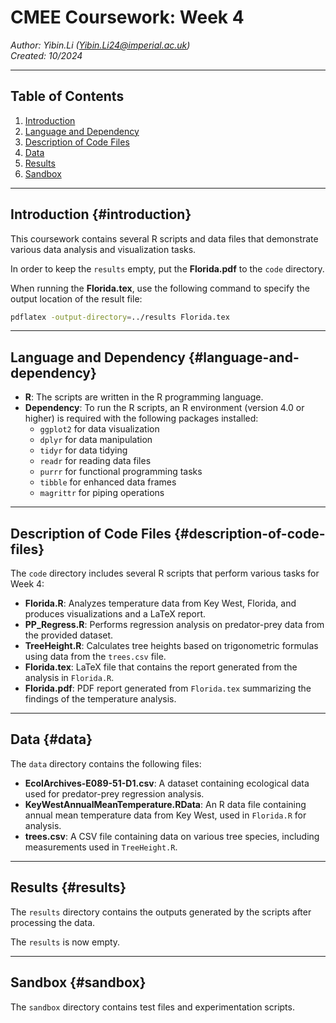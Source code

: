# CMEE Coursework: Week 4

*Author: Yibin.Li ([Yibin.Li24\@imperial.ac.uk](mailto:Yibin.Li24@imperial.ac.uk))*\
*Created: 10/2024*

------------------------------------------------------------------------

## Table of Contents

1.  [Introduction](#introduction)
2.  [Language and Dependency](#language-and-dependency)
3.  [Description of Code Files](#description-of-code-files)
4.  [Data](#data)
5.  [Results](#results)
6.  [Sandbox](#sandbox)

------------------------------------------------------------------------

## Introduction {#introduction}

This coursework contains several R scripts and data files that demonstrate various data analysis and visualization tasks.

In order to keep the `results` empty, put the **Florida.pdf** to the `code` directory.

When running the **Florida.tex**, use the following command to specify the output location of the result file:

``` bash
pdflatex -output-directory=../results Florida.tex
```

------------------------------------------------------------------------

## Language and Dependency {#language-and-dependency}

-   **R**: The scripts are written in the R programming language.
-   **Dependency**: To run the R scripts, an R environment (version 4.0 or higher) is required with the following packages installed:
    -   `ggplot2` for data visualization
    -   `dplyr` for data manipulation
    -   `tidyr` for data tidying
    -   `readr` for reading data files
    -   `purrr` for functional programming tasks
    -   `tibble` for enhanced data frames
    -   `magrittr` for piping operations

------------------------------------------------------------------------

## Description of Code Files {#description-of-code-files}

The `code` directory includes several R scripts that perform various tasks for Week 4:

-   **Florida.R**: Analyzes temperature data from Key West, Florida, and produces visualizations and a LaTeX report.
-   **PP_Regress.R**: Performs regression analysis on predator-prey data from the provided dataset.
-   **TreeHeight.R**: Calculates tree heights based on trigonometric formulas using data from the `trees.csv` file.
-   **Florida.tex**: LaTeX file that contains the report generated from the analysis in `Florida.R`.
-   **Florida.pdf**: PDF report generated from `Florida.tex` summarizing the findings of the temperature analysis.

------------------------------------------------------------------------

## Data {#data}

The `data` directory contains the following files:

-   **EcolArchives-E089-51-D1.csv**: A dataset containing ecological data used for predator-prey regression analysis.
-   **KeyWestAnnualMeanTemperature.RData**: An R data file containing annual mean temperature data from Key West, used in `Florida.R` for analysis.
-   **trees.csv**: A CSV file containing data on various tree species, including measurements used in `TreeHeight.R`.

------------------------------------------------------------------------

## Results {#results}

The `results` directory contains the outputs generated by the scripts after processing the data.

The `results` is now empty.

------------------------------------------------------------------------

## Sandbox {#sandbox}

The `sandbox` directory contains test files and experimentation scripts.
